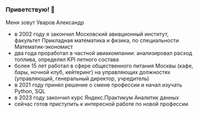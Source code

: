 ### Приветствую! 👋
Меня зовут Уваров Александр
- в 2002 году я закончил Московский авиационный институт, факультет Прикладная математика и физика, по специальности Математик-экономист
- два года проработал в частной авиакомпании: анализировал расход топлива, определял KPI летного состава
- более 15 лет работал в сфере общественного питания Москвы (кафе, бары, ночной клуб, кейтеринг) на управляющих должностях (управляющий, генеральный директор, учредитель)
- в 2021 году принял решение о смене профессии и начал изучать Python, SQL
- в 2023 году закончил курс Яндекс.Практикум Аналитик данных
- сейчас готов приступить к интересной работе по новой профессии
